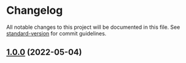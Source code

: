 # Changelog

All notable changes to this project will be documented in this file. See [standard-version](https://github.com/conventional-changelog/standard-version) for commit guidelines.

## [1.0.0](https://github.com/naviocean/node-typescript-eslint-template/compare/v0.1.1...v1.0.0) (2022-05-04)
